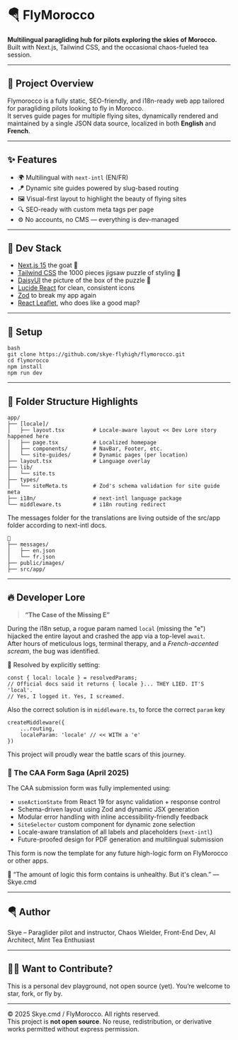 # 🪂 FlyMorocco

**Multilingual paragliding hub for pilots exploring the skies of Morocco.**  
Built with Next.js, Tailwind CSS, and the occasional chaos-fueled tea session.

---

## 🚀 Project Overview

Flymorocco is a fully static, SEO-friendly, and i18n-ready web app tailored for paragliding pilots looking to fly in Morocco.  
It serves guide pages for multiple flying sites, dynamically rendered and maintained by a single JSON data source, localized in both **English** and **French**.

---

## ✨ Features

- 🌍 Multilingual with `next-intl` (EN/FR)
- 🪁 Dynamic site guides powered by slug-based routing
- 🖼️ Visual-first layout to highlight the beauty of flying sites
- 🔍 SEO-ready with custom meta tags per page
- ⚙️ No accounts, no CMS — everything is dev-managed

---

## 🧠 Dev Stack

- [Next.js 15](https://nextjs.org/) the goat 🐐
- [Tailwind CSS](https://tailwindcss.com/) the 1000 pieces jigsaw puzzle of styling 🧩
- [DaisyUI](https://daisyui.com/) the picture of the box of the puzzle 🧩
- [Lucide React](https://lucide.dev/) for clean, consistent icons
- [Zod](https://zod.dev/?id=objects) to break my app again
- [React Leaflet](https://react-leaflet.js.org/), who does like a good map?

---

## 🧠 Setup

    bash
    git clone https://github.com/skye-flyhigh/flymorocco.git
    cd flymorocco
    npm install
    npm run dev

---

## 📂 Folder Structure Highlights

    app/
    ├── [locale]/
    │   ├── layout.tsx         # Locale-aware layout << Dev Lore story happened here
    │   ├── page.tsx           # Localized homepage
    │   ├── components/        # NavBar, Footer, etc.
    │   └── site-guides/       # Dynamic pages (per location)
    ├── layout.tsx             # Language overlay
    ├── lib/
    │   └── site.ts
    ├── types/
    │   └── siteMeta.ts        # Zod's schema validation for site guide meta
    ├── i18n/                  # next-intl language package
    └── middleware.ts          # i18n routing redirect

The messages folder for the translations are living outside of the src/app folder according to next-intl docs.

    📂
    ├── messages/
    │   ├── en.json
    │   └── fr.json
    ├── public/images/
    ├── src/app/

---

## 🔥 Developer Lore

> **“The Case of the Missing E”**

During the i18n setup, a rogue param named `local` (missing the "e") hijacked the entire layout and crashed the app via a top-level `await`.  
After hours of meticulous logs, terminal therapy, and a _French-accented scream_, the bug was identified.

🧪 Resolved by explicitly setting:

    const { local: locale } = resolvedParams;
    // Official docs said it returns { locale }... THEY LIED. IT'S 'local'.
    // Yes, I logged it. Yes, I screamed.

Also the correct solution is in `middleware.ts`, to force the correct `param` key

    createMiddleware({
        ...routing,
        localeParam: 'locale' // << WITH a 'e'
    })

This project will proudly wear the battle scars of this journey.

### 🧾 The CAA Form Saga (April 2025)

The CAA submission form was fully implemented using:

- `useActionState` from React 19 for async validation + response control
- Schema-driven layout using Zod and dynamic JSX generation
- Modular error handling with inline accessibility-friendly feedback
- `SiteSelector` custom component for dynamic zone selection
- Locale-aware translation of all labels and placeholders (`next-intl`)
- Future-proofed design for PDF generation and multilingual submission

This form is now the template for any future high-logic form on FlyMorocco or other apps.

💬 “The amount of logic this form contains is unhealthy. But it's clean.” — Skye.cmd

---

## 🪂 Author

Skye – Paraglider pilot and instructor, Chaos Wielder, Front-End Dev, AI Architect, Mint Tea Enthusiast

---

## 🧙‍♂️ Want to Contribute?

This is a personal dev playground, not open source (yet).
You’re welcome to star, fork, or fly by.

---

© 2025 Skye.cmd / FlyMorocco. All rights reserved.  
This project is **not open source**. No reuse, redistribution, or derivative works permitted without express permission.
